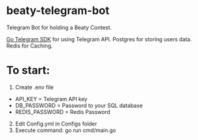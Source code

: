 # beaty-telegram-bot
Telegram Bot for holding a Beaty Contest.

[Go Telegram SDK](https://github.com/go-telegram-bot-api/telegram-bot-api) for using Telegram API.
Postgres for storing users data. Redis for Caching.

# To start:
1. Create .env file
  - API_KEY = Telegram API key 
  - DB_PASSWORD = Password to your SQL database 
  - REDIS_PASSWORD = Redis Password 
2. Edit Config.yml in Configs folder
3. Execute command: go run cmd/main.go
